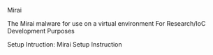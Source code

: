 Mirai 

The Mirai malware for use on a virtual environment
For Research/IoC Development Purposes

Setup Intruction: Mirai Setup Instruction

